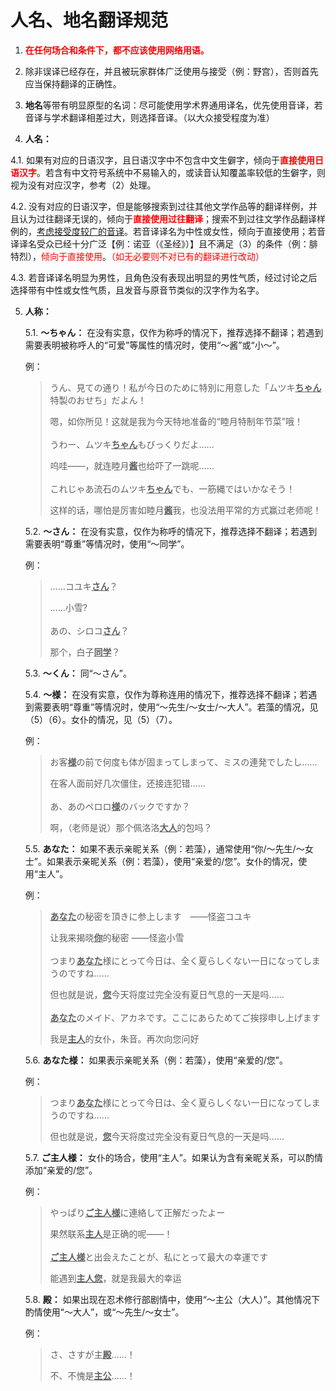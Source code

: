 <style scoped>
.red {
  color: red;
}
.underline {
   text-decoration: underline;
}
</style>

# 人名、地名翻译规范

1. <span class="red"><strong>在任何场合和条件下，都不应该使用网络用语。</strong></span>

2. 除非误译已经存在，并且被玩家群体广泛使用与接受（例：野宫），否则首先应当保持翻译的正确性。

3. **地名**等带有明显原型的名词：尽可能使用学术界通用译名，优先使用音译，若音译与学术翻译相差过大，则选择音译。（以大众接受程度为准）

4. **人名：**

4.1. 如果有对应的日语汉字，且日语汉字中不包含中文生僻字，倾向于<span class="red">**直接使用日语汉字**</span>。若含有中文符号系统中不易输入的，或读音认知覆盖率较低的生僻字，则视为没有对应汉字，参考（2）处理。

   4.2. 没有对应的日语汉字，但是能够搜索到过往其他文学作品等的翻译样例，并且认为过往翻译无误的，倾向于<span class="red">**直接使用过往翻译**</span>；搜索不到过往文学作品翻译样例的，<span class="underline">考虑接受度较广的音译</span>。若音译译名为中性或女性，倾向于直接使用；若音译译名受众已经十分广泛【例：诺亚（《圣经》）】且不满足（3）的条件（例：腓特烈），<span class="red">倾向于直接使用</span>。<span class="red">（如无必要则不对已有的翻译进行改动）</span>

   4.3. 若音译译名明显为男性，且角色没有表现出明显的男性气质，经过讨论之后选择带有中性或女性气质，且发音与原音节类似的汉字作为名字。

5. **人称：**

   5.1. **～ちゃん：** 在没有实意，仅作为称呼的情况下，推荐选择不翻译；若遇到需要表明被称呼人的“可爱”等属性的情况时，使用“～酱”或“小～”。
   
   例：
   > うん、見ての通り！私が今日のために特別に用意した「ムツキ<span class="underline">**ちゃん**</span>特製のおせち」だよん！
   >
   > 嗯，如你所见！这就是我为今天特地准备的“睦月特制年节菜”哦！
   > <br><br>
   > うわー、ムツキ<span class="underline">**ちゃん**</span>もびっくりだよ……
   > 
   > 呜哇——，就连睦月<span class="underline">**酱**</span>也给吓了一跳呢……
   > <br><br>
   > これじゃあ流石のムツキ<span class="underline">**ちゃん**</span>でも、一筋縄ではいかなそう！
   > 
   > 这样的话，哪怕是厉害如睦月<span class="underline">**酱**</span>我，也没法用平常的方式赢过老师呢！
   
   5.2. **～さん：** 在没有实意，仅作为称呼的情况下，推荐选择不翻译；若遇到需要表明“尊重”等情况时，使用“～同学”。

   例：
   >
   > ……コユキ<span class="underline">**さん**</span>？
   >
   > ……小雪?
   > <br><br>
   > あの、シロコ<span class="underline">**さん**</span>？
   >
   > 那个，白子<span class="underline">**同学**</span>？

   5.3. **～くん：** 同“～さん”。

   5.4. **〜様：** 在没有实意，仅作为尊称连用的情况下，推荐选择不翻译；若遇到需要表明“尊重”等情况时，使用“～先生/～女士/～大人”。若藻的情况，见（5）（6）。女仆的情况，见（5）（7）。

   例：
   >
   > お客<span class="underline">**様**</span>の前で何度も体が固まってしまって、ミスの連発でしたし……
   >
   > 在客人面前好几次僵住，还接连犯错……
   > <br><br>
   > あ、あのペロロ<span class="underline">**様**</span>のバックですか？
   >
   > 啊，（老师是说）那个佩洛洛<span class="underline">**大人**</span>的包吗？

   5.5. **あなた：** 如果不表示亲昵关系（例：若藻），通常使用“你/～先生/～女士”。如果表示亲昵关系（例：若藻），使用“亲爱的/您”。女仆的情况，使用“主人”。

   例：
   >
   > <span class="underline">**あなた**</span>の秘密を頂きに参上します　――怪盗コユキ
   >
   > 让我来揭晓<span class="underline">**你**</span>的秘密 ――怪盗小雪
   > <br><br>
   > つまり<span class="underline">**あなた**</span>様にとって今日は、全く夏らしくない一日になってしまうのですね……
   >
   > 但也就是说，<span class="underline">**您**</span>今天将度过完全没有夏日气息的一天是吗……
   > <br><br>
   > <span class="underline">**あなた**</span>のメイド、アカネです。ここにあらためてご挨拶申し上げます
   >
   > 我是<span class="underline">**主人**</span>的女仆，朱音。再次向您问好

   5.6. **あなた様：** 如果表示亲昵关系（例：若藻），使用“亲爱的/您”。

   例：

   > つまり<span class="underline">**あなた**</span>様にとって今日は、全く夏らしくない一日になってしまうのですね……
   >
   > 但也就是说，<span class="underline">**您**</span>今天将度过完全没有夏日气息的一天是吗……


   5.7. **ご主人様：** 女仆的场合，使用“主人”。如果认为含有亲昵关系，可以酌情添加“亲爱的/您”。

   例：
   
   > やっぱり<span class="underline">**ご主人様**</span>に連絡して正解だったよー
   > 
   > 果然联系<span class="underline">**主人**</span>是正确的呢——！
   > <br><br>
   > <span class="underline">**ご主人様**</span>と出会えたことが、私にとって最大の幸運です
   >
   > 能遇到<span class="underline">**主人您**</span>，就是我最大的幸运
   

   5.8. **殿：** 如果出现在忍术修行部剧情中，使用“～主公（大人）”。其他情况下酌情使用“～大人”，或“～先生/～女士”。

   例：

   > さ、さすが主<span class="underline">**殿**</span>……！
   >
   > 不、不愧是<span class="underline">**主公**</span>……！